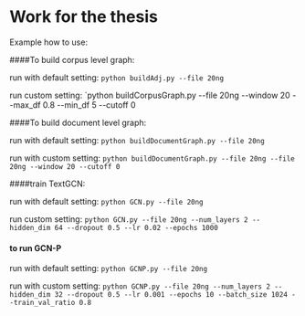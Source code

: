 # Work for the thesis
Example how to use:

####To build corpus level graph:

run with default setting: `python buildAdj.py --file 20ng`

run custom setting: `python buildCorpusGraph.py --file 20ng --window 20 --max_df 0.8 --min_df 5 --cutoff 0

####To build document level graph:

run with default setting: `python buildDocumentGraph.py --file 20ng`

run with custom setting: `python buildDocumentGraph.py --file 20ng --file 20ng --window 20 --cutoff 0
`

####train TextGCN: 

run with default setting: `python GCN.py --file 20ng`

run custom setting: `python GCN.py --file 20ng --num_layers 2 --hidden_dim 64 --dropout 0.5 --lr 0.02 --epochs 1000
`

#### to run GCN-P

run with default setting: `python GCNP.py --file 20ng`

run with custom setting: `python GCNP.py --file 20ng --num_layers 2 --hidden_dim 32 --dropout 0.5 --lr 0.001 --epochs 10 --batch_size 1024 --train_val_ratio 0.8`

